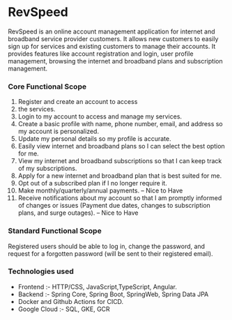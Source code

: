 # RevSpeed

RevSpeed is an online account management application for internet and broadband service provider customers. It allows new customers to easily sign up for services and existing customers to manage their accounts. It provides features like account registration and login, user profile management, browsing the internet and broadband plans and subscription management. 

### Core Functional Scope 
1.	Register and create an account to access 
2.	the services. 
2.	Login to my account to access and manage my services.  
3.	Create a basic profile with name, phone number, email, and address so my account is personalized. 
4.	Update my personal details so my profile is accurate. 
5.	Easily view internet and broadband plans so I can select the best option for me. 
6.	View my internet and broadband subscriptions so that I can keep track of my subscriptions. 
7.	Apply for a new internet and broadband plan that is best suited for me. 
8.	Opt out of a subscribed plan if I no longer require it. 
9.	Make monthly/quarterly/annual payments. – Nice to Have 
10.	Receive notifications about my account so that I am promptly informed of changes or issues (Payment due dates, changes to subscription plans, and surge outages). – Nice to Have 

### Standard Functional Scope 
 
Registered users should be able to log in, change the password, and request for a forgotten password (will be sent to their registered email). 

### Technologies used
 - Frontend :- HTTP/CSS, JavaScript,TypeScript, Angular.
 - Backend :- Spring Core, Spring Boot, SpringWeb, Spring Data JPA
 - Docker and Github Actions for CICD.
 - Google Cloud :- SQL, GKE, GCR
   
 

